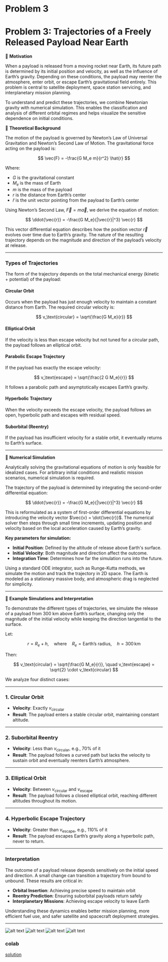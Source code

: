 # Problem 3

# Problem 3: Trajectories of a Freely Released Payload Near Earth

🎯 **Motivation**

When a payload is released from a moving rocket near Earth, its future path is determined by its initial position and velocity, as well as the influence of Earth’s gravity. Depending on these conditions, the payload may reenter the atmosphere, enter orbit, or escape Earth’s gravitational field entirely. This problem is central to satellite deployment, space station servicing, and interplanetary mission planning.

To understand and predict these trajectories, we combine Newtonian gravity with numerical simulation. This enables the classification and analysis of different orbital regimes and helps visualize the sensitive dependence on initial conditions.

🧠 **Theoretical Background**

The motion of the payload is governed by Newton’s Law of Universal Gravitation and Newton’s Second Law of Motion. The gravitational force acting on the payload is:

$$
\vec{F} = -\frac{G M_e m}{r^2} \hat{r}
$$

Where:

- $G$ is the gravitational constant  
- $M_e$ is the mass of Earth  
- $m$ is the mass of the payload  
- $r$ is the distance from Earth’s center  
- $\hat{r}$ is the unit vector pointing from the payload to Earth’s center  

Using Newton’s Second Law, $\vec{F} = m \vec{a}$, we derive the equation of motion:

$$
\ddot{\vec{r}} = -\frac{G M_e}{|\vec{r}|^3} \vec{r}
$$

This vector differential equation describes how the position vector $\vec{r}$ evolves over time due to Earth’s gravity. The nature of the resulting trajectory depends on the magnitude and direction of the payload’s velocity at release.

---

### **Types of Trajectories**

The form of the trajectory depends on the total mechanical energy (kinetic + potential) of the payload:

#### Circular Orbit
Occurs when the payload has just enough velocity to maintain a constant distance from Earth. The required circular velocity is:

$$
v_\text{circular} = \sqrt{\frac{G M_e}{r}}
$$

#### Elliptical Orbit
If the velocity is less than escape velocity but not tuned for a circular path, the payload follows an elliptical orbit.

#### Parabolic Escape Trajectory
If the payload has exactly the escape velocity:

$$
v_\text{escape} = \sqrt{\frac{2 G M_e}{r}}
$$

It follows a parabolic path and asymptotically escapes Earth’s gravity.

#### Hyperbolic Trajectory
When the velocity exceeds the escape velocity, the payload follows an open, hyperbolic path and escapes with residual speed.

#### Suborbital (Reentry)
If the payload has insufficient velocity for a stable orbit, it eventually returns to Earth’s surface.

---

🧮 **Numerical Simulation**

Analytically solving the gravitational equations of motion is only feasible for idealized cases. For arbitrary initial conditions and realistic mission scenarios, numerical simulation is required.

The trajectory of the payload is determined by integrating the second-order differential equation:

$$
\ddot{\vec{r}} = -\frac{G M_e}{|\vec{r}|^3} \vec{r}
$$

This is reformulated as a system of first-order differential equations by introducing the velocity vector $\vec{v} = \dot{\vec{r}}$. The numerical solver then steps through small time increments, updating position and velocity based on the local acceleration caused by Earth’s gravity.

**Key parameters for simulation:**

- **Initial Position**: Defined by the altitude of release above Earth's surface.
- **Initial Velocity**: Both magnitude and direction affect the outcome.
- **Integration Time**: Determines how far the simulation runs into the future.

Using a standard ODE integrator, such as Runge-Kutta methods, we simulate the motion and track the trajectory in 2D space. The Earth is modeled as a stationary massive body, and atmospheric drag is neglected for simplicity.

---

🔬 **Example Simulations and Interpretation**

To demonstrate the different types of trajectories, we simulate the release of a payload from 300 km above Earth’s surface, changing only the magnitude of the initial velocity while keeping the direction tangential to the surface.

Let:

$$
r = R_e + h, \quad \text{where} \quad R_e = \text{Earth’s radius}, \quad h = 300\,\text{km}
$$

Then:

$$
v_\text{circular} = \sqrt{\frac{G M_e}{r}}, \quad v_\text{escape} = \sqrt{2} \cdot v_\text{circular}
$$

We analyze four distinct cases:

---

### 1. Circular Orbit

- **Velocity**: Exactly $v_\text{circular}$
- **Result**: The payload enters a stable circular orbit, maintaining constant altitude.

---

### 2. Suborbital Reentry

- **Velocity**: Less than $v_\text{circular}$, e.g., 70% of it  
- **Result**: The payload follows a curved path but lacks the velocity to sustain orbit and eventually reenters Earth’s atmosphere.

---

### 3. Elliptical Orbit

- **Velocity**: Between $v_\text{circular}$ and $v_\text{escape}$  
- **Result**: The payload follows a closed elliptical orbit, reaching different altitudes throughout its motion.

---

### 4. Hyperbolic Escape Trajectory

- **Velocity**: Greater than $v_\text{escape}$, e.g., 110% of it  
- **Result**: The payload escapes Earth’s gravity along a hyperbolic path, never to return.

---

### **Interpretation**

The outcome of a payload release depends sensitively on the initial speed and direction. A small change can transition a trajectory from bound to unbound. These results are critical in:

- **Orbital Insertion**: Achieving precise speed to maintain orbit  
- **Reentry Prediction**: Ensuring suborbital payloads return safely  
- **Interplanetary Missions**: Achieving escape velocity to leave Earth  

Understanding these dynamics enables better mission planning, more efficient fuel use, and safer satellite and spacecraft deployment strategies.


---

![alt text](image-6.png)
![alt text](image-7.png)
![alt text](image-8.png)
![alt text](image-9.png)

### colab

[solution](https://colab.research.google.com/drive/1Y8ooW1qSZpVIhneDtzyoEZ23CvHN_rS3?usp=sharing)